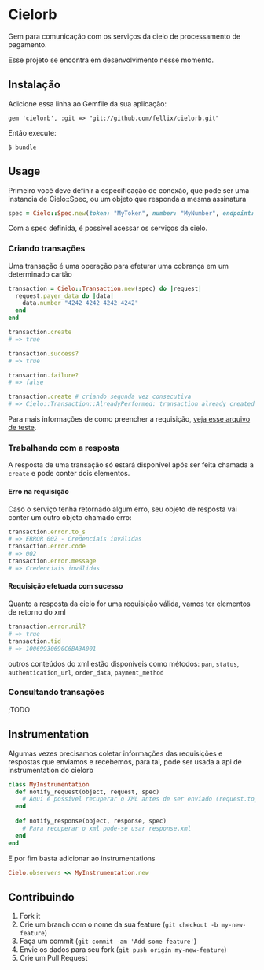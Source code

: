 # Cielorb

Gem para comunicação com os serviços da cielo de processamento de pagamento.

Esse projeto se encontra em desenvolvimento nesse momento.

## Instalação

Adicione essa linha ao Gemfile da sua aplicação:

    gem 'cielorb', :git => "git://github.com/fellix/cielorb.git"

Então execute:

    $ bundle

## Usage

Primeiro você deve definir a especificação de conexão, que pode ser uma instancia de Cielo::Spec,
ou um objeto que responda a mesma assinatura

```ruby
spec = Cielo::Spec.new(token: "MyToken", number: "MyNumber", endpoint: "URL do serviço a ser enviado os dados")
```

Com a spec definida, é possível acessar os serviços da cielo.

### Criando transações

Uma transação é uma operação para efeturar uma cobrança em um determinado cartão

```ruby
transaction = Cielo::Transaction.new(spec) do |request|
  request.payer_data do |data|
    data.number "4242 4242 4242 4242"
  end
end

transaction.create
# => true

transaction.success?
# => true

transaction.failure?
# => false

transaction.create # criando segunda vez consecutiva
# => Cielo::Transaction::AlreadyPerformed: transaction already created
```

Para mais informações de como preencher a requisição, [veja esse arquivo de teste](https://github.com/fellix/cielorb/blob/master/test/transaction_request_test.rb#L8-L37).

### Trabalhando com a resposta

A resposta de uma transação só estará disponível após ser feita chamada a ``` create ``` e pode conter dois elementos.

#### Erro na requisição

Caso o serviço tenha retornado algum erro, seu objeto de resposta vai conter um outro objeto chamado erro:

```ruby
transaction.error.to_s
# => ERROR 002 - Credenciais inválidas
transaction.error.code
# => 002
transaction.error.message
# => Credenciais inválidas
```

#### Requisição efetuada com sucesso

Quanto a resposta da cielo for uma requisição válida, vamos ter elementos de retorno do xml

``` ruby
transaction.error.nil?
# => true
transaction.tid
# => 10069930690C6BA3A001
```

outros conteúdos do xml estão disponíveis como métodos: ```pan```, ```status```, ```authentication_url```, ```order_data```, ```payment_method```

### Consultando transações

;TODO

## Instrumentation

Algumas vezes precisamos coletar informações das requisições e respostas que enviamos e recebemos, para tal, pode ser usada a api de instrumentation do cielorb

``` ruby
class MyInstrumentation
  def notify_request(object, request, spec)
    # Aqui é possível recuperar o XML antes de ser enviado (request.to_xml), por exemplo.
  end
  
  def notify_response(object, response, spec)
    # Para recuperar o xml pode-se usar response.xml
  end
end
```

E por fim basta adicionar ao instrumentations

``` ruby
Cielo.observers << MyInstrumentation.new
```

## Contribuindo

1. Fork it
2. Crie um branch com o nome da sua feature (`git checkout -b my-new-feature`)
3. Faça um commit (`git commit -am 'Add some feature'`)
4. Envie os dados para seu fork (`git push origin my-new-feature`)
5. Crie um Pull Request
